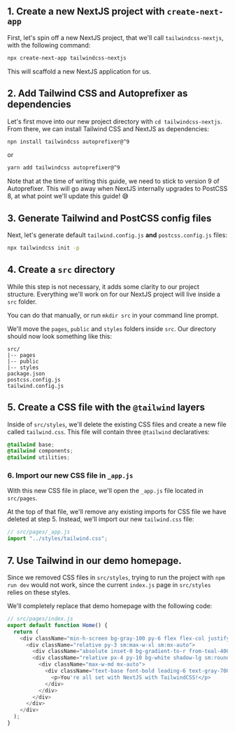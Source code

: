 ## 1. Create a new NextJS project with `create-next-app`

First, let's spin off a new NextJS project, that we'll call `tailwindcss-nextjs`, with the following command:

```bash
npx create-next-app tailwindcss-nextjs
```

This will scaffold a new NextJS application for us.

## 2. Add Tailwind CSS and Autoprefixer as dependencies

Let's first move into our new project directory with `cd tailwindcss-nextjs`. From there, we can install Tailwind CSS and NextJS as dependencies:

```sh
npn install tailwindcss autoprefixer@^9
```

or

```sh
yarn add tailwindcss autoprefixer@^9
```

Note that at the time of writing this guide, we need to stick to version 9 of Autoprefixer. This will go away when NextJS internally upgrades to PostCSS 8, at what point we'll update this guide! 😅

## 3. Generate Tailwind and PostCSS config files

Next, let's generate default `tailwind.config.js` **and** `postcss.config.js` files:

```sh
npx tailwindcss init -p
```

## 4. Create a `src` directory

While this step is not necessary, it adds some clarity to our project structure. Everything we'll work on for our NextJS project will live inside a `src` folder.

You can do that manually, or run `mkdir src` in your command line prompt.

We'll move the `pages`, `public` and `styles` folders inside `src`. Our directory should now look something like this:

```
src/
|-- pages
|-- public
|-- styles
package.json
postcss.config.js
tailwind.config.js
```

## 5. Create a CSS file with the `@tailwind` layers

Inside of `src/styles`, we'll delete the existing CSS files and create a new file called `tailwind.css`. This file will contain three `@tailwind` declaratives:

```css
@tailwind base;
@tailwind components;
@tailwind utilities;
```

### 6. Import our new CSS file in `_app.js`

With this new CSS file in place, we'll open the `_app.js` file located in `src/pages`.

At the top of that file, we'll remove any existing imports for CSS file we have deleted at step 5. Instead, we'll import our new `tailwind.css` file:

```javascript
// src/pages/_app.js
import "../styles/tailwind.css";
```

## 7. Use Tailwind in our demo homepage.

Since we removed CSS files in `src/styles`, trying to run the project with `npm run dev` would not work, since the current `index.js` page in `src/styles` relies on these styles.

We'll completely replace that demo homepage with the following code:

```javascript
// src/pages/index.js
export default function Home() {
  return (
    <div className="min-h-screen bg-gray-100 py-6 flex flex-col justify-center sm:py-12">
      <div className="relative py-3 sm:max-w-xl sm:mx-auto">
        <div className="absolute inset-0 bg-gradient-to-r from-teal-400 to-blue-400 shadow-lg transform -skew-y-6 sm:skew-y-0 sm:-rotate-6 sm:rounded-3xl"></div>
        <div className="relative px-4 py-10 bg-white shadow-lg sm:rounded-3xl sm:p-20">
          <div className="max-w-md mx-auto">
            <div className="text-base font-bold leading-6 text-gray-700 sm:text-lg sm:leading-7">
              <p>You're all set with NextJS with TailwindCSS!</p>
            </div>
          </div>
        </div>
      </div>
    </div>
  );
}
```
